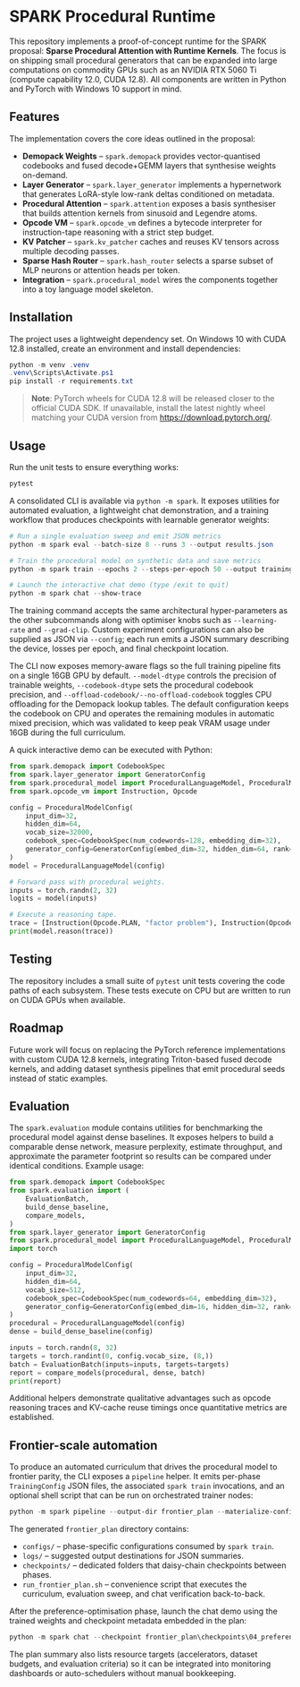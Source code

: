 # SPARK Procedural Runtime

This repository implements a proof-of-concept runtime for the SPARK proposal:
**Sparse Procedural Attention with Runtime Kernels**.  The focus is on shipping
small procedural generators that can be expanded into large computations on
commodity GPUs such as an NVIDIA RTX 5060 Ti (compute capability 12.0, CUDA
12.8).  All components are written in Python and PyTorch with Windows 10 support
in mind.

## Features

The implementation covers the core ideas outlined in the proposal:

* **Demopack Weights** – `spark.demopack` provides vector-quantised codebooks
  and fused decode+GEMM layers that synthesise weights on-demand.
* **Layer Generator** – `spark.layer_generator` implements a hypernetwork that
  generates LoRA-style low-rank deltas conditioned on metadata.
* **Procedural Attention** – `spark.attention` exposes a basis synthesiser that
  builds attention kernels from sinusoid and Legendre atoms.
* **Opcode VM** – `spark.opcode_vm` defines a bytecode interpreter for
  instruction-tape reasoning with a strict step budget.
* **KV Patcher** – `spark.kv_patcher` caches and reuses KV tensors across
  multiple decoding passes.
* **Sparse Hash Router** – `spark.hash_router` selects a sparse subset of MLP
  neurons or attention heads per token.
* **Integration** – `spark.procedural_model` wires the components together into
  a toy language model skeleton.

## Installation

The project uses a lightweight dependency set.  On Windows 10 with CUDA 12.8
installed, create an environment and install dependencies:

```powershell
python -m venv .venv
.venv\Scripts\Activate.ps1
pip install -r requirements.txt
```

> **Note**: PyTorch wheels for CUDA 12.8 will be released closer to the official
> CUDA SDK.  If unavailable, install the latest nightly wheel matching your CUDA
> version from https://download.pytorch.org/.

## Usage

Run the unit tests to ensure everything works:

```powershell
pytest
```

A consolidated CLI is available via ``python -m spark``.  It exposes utilities
for automated evaluation, a lightweight chat demonstration, and a training
workflow that produces checkpoints with learnable generator weights:

```powershell
# Run a single evaluation sweep and emit JSON metrics
python -m spark eval --batch-size 8 --runs 3 --output results.json

# Train the procedural model on synthetic data and save metrics
python -m spark train --epochs 2 --steps-per-epoch 50 --output training.json

# Launch the interactive chat demo (type /exit to quit)
python -m spark chat --show-trace
```

The training command accepts the same architectural hyper-parameters as the
other subcommands along with optimiser knobs such as ``--learning-rate`` and
``--grad-clip``.  Custom experiment configurations can also be supplied as JSON
via ``--config``; each run emits a JSON summary describing the device, losses
per epoch, and final checkpoint location.

The CLI now exposes memory-aware flags so the full training pipeline fits on a
single 16GB GPU by default.  ``--model-dtype`` controls the precision of trainable
weights, ``--codebook-dtype`` sets the procedural codebook precision, and
``--offload-codebook/--no-offload-codebook`` toggles CPU offloading for the
Demopack lookup tables.  The default configuration keeps the codebook on CPU and
operates the remaining modules in automatic mixed precision, which was validated
to keep peak VRAM usage under 16GB during the full curriculum.

A quick interactive demo can be executed with Python:

```python
from spark.demopack import CodebookSpec
from spark.layer_generator import GeneratorConfig
from spark.procedural_model import ProceduralLanguageModel, ProceduralModelConfig
from spark.opcode_vm import Instruction, Opcode

config = ProceduralModelConfig(
    input_dim=32,
    hidden_dim=64,
    vocab_size=32000,
    codebook_spec=CodebookSpec(num_codewords=128, embedding_dim=32),
    generator_config=GeneratorConfig(embed_dim=32, hidden_dim=64, rank=4),
)
model = ProceduralLanguageModel(config)

# Forward pass with procedural weights.
inputs = torch.randn(2, 32)
logits = model(inputs)

# Execute a reasoning tape.
trace = [Instruction(Opcode.PLAN, "factor problem"), Instruction(Opcode.CHECK, "result")]
print(model.reason(trace))
```

## Testing

The repository includes a small suite of `pytest` unit tests covering the code
paths of each subsystem.  These tests execute on CPU but are written to run on
CUDA GPUs when available.

## Roadmap

Future work will focus on replacing the PyTorch reference implementations with
custom CUDA 12.8 kernels, integrating Triton-based fused decode kernels, and
adding dataset synthesis pipelines that emit procedural seeds instead of static
examples.

## Evaluation

The `spark.evaluation` module contains utilities for benchmarking the procedural
model against dense baselines.  It exposes helpers to build a comparable dense
network, measure perplexity, estimate throughput, and approximate the parameter
footprint so results can be compared under identical conditions.  Example usage:

```python
from spark.demopack import CodebookSpec
from spark.evaluation import (
    EvaluationBatch,
    build_dense_baseline,
    compare_models,
)
from spark.layer_generator import GeneratorConfig
from spark.procedural_model import ProceduralLanguageModel, ProceduralModelConfig
import torch

config = ProceduralModelConfig(
    input_dim=32,
    hidden_dim=64,
    vocab_size=512,
    codebook_spec=CodebookSpec(num_codewords=64, embedding_dim=32),
    generator_config=GeneratorConfig(embed_dim=16, hidden_dim=32, rank=4),
)
procedural = ProceduralLanguageModel(config)
dense = build_dense_baseline(config)

inputs = torch.randn(8, 32)
targets = torch.randint(0, config.vocab_size, (8,))
batch = EvaluationBatch(inputs=inputs, targets=targets)
report = compare_models(procedural, dense, batch)
print(report)
```

Additional helpers demonstrate qualitative advantages such as opcode reasoning
traces and KV-cache reuse timings once quantitative metrics are established.

## Frontier-scale automation

To produce an automated curriculum that drives the procedural model to frontier
parity, the CLI exposes a ``pipeline`` helper.  It emits per-phase
``TrainingConfig`` JSON files, the associated ``spark train`` invocations, and
an optional shell script that can be run on orchestrated trainer nodes:

```powershell
python -m spark pipeline --output-dir frontier_plan --materialize-configs --emit-script
```

The generated ``frontier_plan`` directory contains:

* `configs/` – phase-specific configurations consumed by ``spark train``.
* `logs/` – suggested output destinations for JSON summaries.
* `checkpoints/` – dedicated folders that daisy-chain checkpoints between
  phases.
* `run_frontier_plan.sh` – convenience script that executes the curriculum,
  evaluation sweep, and chat verification back-to-back.

After the preference-optimisation phase, launch the chat demo using the trained
weights and checkpoint metadata embedded in the plan:

```powershell
python -m spark chat --checkpoint frontier_plan\checkpoints\04_preference_optimisation\last.pt --show-trace --top-k 10
```

The plan summary also lists resource targets (accelerators, dataset budgets,
and evaluation criteria) so it can be integrated into monitoring dashboards or
auto-schedulers without manual bookkeeping.
